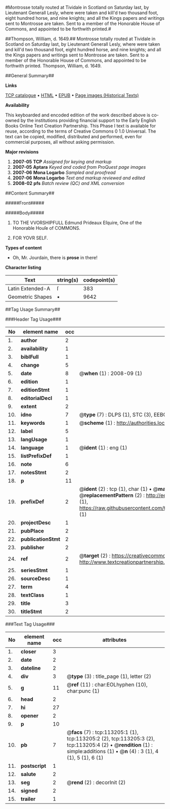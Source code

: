 #Montrosse totally routed at Tividale in Scotland on Saturday last, by Lieutenant Generall Lesly, where were taken and kill'd two thousand foot, eight hundred horse, and nine knights; and all the Kings papers and writings sent to Montrosse are taken. Sent to a member of the Honorable House of Commons, and appointed to be forthwith printed.#

##Thompson, William, d. 1649.##
Montrosse totally routed at Tividale in Scotland on Saturday last, by Lieutenant Generall Lesly, where were taken and kill'd two thousand foot, eight hundred horse, and nine knights; and all the Kings papers and writings sent to Montrosse are taken. Sent to a member of the Honorable House of Commons, and appointed to be forthwith printed.
Thompson, William, d. 1649.

##General Summary##

**Links**

[TCP catalogue](http://www.ota.ox.ac.uk/tcp/)  • 
[HTML](http://tei.it.ox.ac.uk/tcp/Texts-HTML/free/A94/A94287.html)  • 
[EPUB](http://tei.it.ox.ac.uk/tcp/Texts-EPUB/free/A94/A94287.epub) • 
[Page images (Historical Texts)](https://data.historicaltexts.jisc.ac.uk/view?pubId=eebo-99861077e&pageId=eebo-99861077e-113205-1)

**Availability**

This keyboarded and encoded edition of the
	       work described above is co-owned by the institutions
	       providing financial support to the Early English Books
	       Online Text Creation Partnership. This Phase I text is
	       available for reuse, according to the terms of Creative
	       Commons 0 1.0 Universal. The text can be copied,
	       modified, distributed and performed, even for
	       commercial purposes, all without asking permission.

**Major revisions**

1. __2007-05__ __TCP__ *Assigned for keying and markup*
1. __2007-05__ __Aptara__ *Keyed and coded from ProQuest page images*
1. __2007-06__ __Mona Logarbo__ *Sampled and proofread*
1. __2007-06__ __Mona Logarbo__ *Text and markup reviewed and edited*
1. __2008-02__ __pfs__ *Batch review (QC) and XML conversion*

##Content Summary##

#####Front#####

#####Body#####

1. TO
THE VVORSHIPFULL
Edmund Prideaux Eſquire,
One of the Honorable Houſe of
COMMONS.

1. FOR YOVR SELF.

**Types of content**

  * Oh, Mr. Jourdain, there is **prose** in there!

**Character listing**


|Text|string(s)|codepoint(s)|
|---|---|---|
|Latin Extended-A|ſ|383|
|Geometric Shapes|▪|9642|

##Tag Usage Summary##

###Header Tag Usage###

|No|element name|occ|attributes|
|---|---|---|---|
|1.|__author__|2||
|2.|__availability__|1||
|3.|__biblFull__|1||
|4.|__change__|5||
|5.|__date__|8| @__when__ (1) : 2008-09 (1)|
|6.|__edition__|1||
|7.|__editionStmt__|1||
|8.|__editorialDecl__|1||
|9.|__extent__|2||
|10.|__idno__|7| @__type__ (7) : DLPS (1), STC (3), EEBO-CITATION (1), PROQUEST (1), VID (1)|
|11.|__keywords__|1| @__scheme__ (1) : http://authorities.loc.gov/ (1)|
|12.|__label__|5||
|13.|__langUsage__|1||
|14.|__language__|1| @__ident__ (1) : eng (1)|
|15.|__listPrefixDef__|1||
|16.|__note__|6||
|17.|__notesStmt__|2||
|18.|__p__|11||
|19.|__prefixDef__|2| @__ident__ (2) : tcp (1), char (1)  •  @__matchPattern__ (2) : ([0-9\-]+):([0-9IVX]+) (1), (.+) (1)  •  @__replacementPattern__ (2) : http://eebo.chadwyck.com/downloadtiff?vid=$1&page=$2 (1), https://raw.githubusercontent.com/textcreationpartnership/Texts/master/tcpchars.xml#$1 (1)|
|20.|__projectDesc__|1||
|21.|__pubPlace__|2||
|22.|__publicationStmt__|2||
|23.|__publisher__|2||
|24.|__ref__|2| @__target__ (2) : https://creativecommons.org/publicdomain/zero/1.0/ (1), http://www.textcreationpartnership.org/docs/. (1)|
|25.|__seriesStmt__|1||
|26.|__sourceDesc__|1||
|27.|__term__|4||
|28.|__textClass__|1||
|29.|__title__|3||
|30.|__titleStmt__|2||


###Text Tag Usage###

|No|element name|occ|attributes|
|---|---|---|---|
|1.|__closer__|3||
|2.|__date__|2||
|3.|__dateline__|2||
|4.|__div__|3| @__type__ (3) : title_page (1), letter (2)|
|5.|__g__|11| @__ref__ (11) : char:EOLhyphen (10), char:punc (1)|
|6.|__head__|2||
|7.|__hi__|27||
|8.|__opener__|2||
|9.|__p__|10||
|10.|__pb__|7| @__facs__ (7) : tcp:113205:1 (1), tcp:113205:2 (2), tcp:113205:3 (2), tcp:113205:4 (2)  •  @__rendition__ (1) : simple:additions (1)  •  @__n__ (4) : 3 (1), 4 (1), 5 (1), 6 (1)|
|11.|__postscript__|1||
|12.|__salute__|2||
|13.|__seg__|2| @__rend__ (2) : decorInit (2)|
|14.|__signed__|2||
|15.|__trailer__|1||
